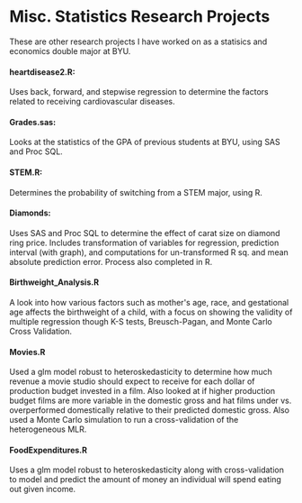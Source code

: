 # Misc. Statistics Research Projects
These are other research projects I have worked on as a statisics and economics double major at BYU. 


#### heartdisease2.R:
Uses back, forward, and stepwise regression to determine the factors related to receiving cardiovascular  diseases.

#### Grades.sas:
Looks at the statistics of the GPA of previous students at BYU, using SAS and Proc SQL. 

#### STEM.R:
Determines the probability of switching from a STEM major, using R. 

#### Diamonds:
Uses SAS and Proc SQL to determine the effect of carat size on diamond ring price. Includes transformation of variables for regression, prediction interval (with graph), and computations for un-transformed R sq. and mean absolute prediction error. 
Process also completed in R. 

#### Birthweight_Analysis.R

A look into how various factors such as mother's age, race, and gestational age affects the birthweight of a child, with a focus on showing the validity of multiple regression though K-S tests, Breusch-Pagan, and Monte Carlo Cross Validation. 

#### Movies.R
Used a glm model robust to heteroskedasticity to determine how much revenue a movie studio should expect to receive for each dollar of production budget invested in a film. Also looked at if higher production budget films are more variable in the domestic gross and hat films under vs. overperformed domestically relative to their predicted domestic gross. Also used a Monte Carlo simulation to run a cross-validation of the heterogeneous MLR.


#### FoodExpenditures.R
Uses a glm model robust to heteroskedasticity along with cross-validation to model and predict the amount of money an individual will spend eating out given income.
